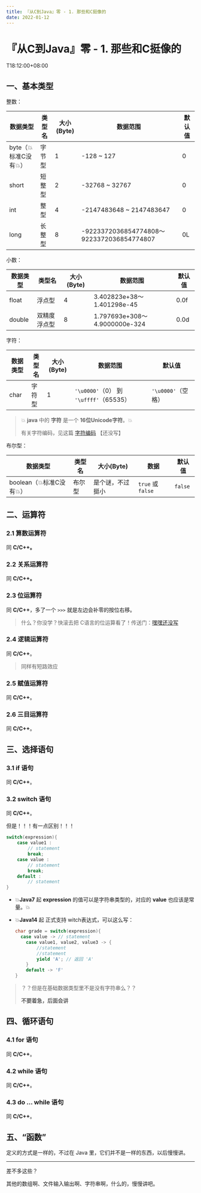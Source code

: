 ```yaml
---
title: 『从C到Java』零 - 1. 那些和C挺像的
date: 2022-01-12
---
```


# 『从C到Java』零 - 1. 那些和C挺像的

T18:12:00+08:00
## 一、基本类型

整数：


| 数据类型            | 类型名 | 大小(Byte) | 数据范围                                  | 默认值 |
| ------------------- | ------ | ---------- | ----------------------------------------- | ------ |
| byte（💥标准C没有💥） | 字节型 | 1          | -128 ~ 127                                | 0      |
| short               | 短整型 | 2          | -32768 ~ 32767                            | 0      |
| int                 | 整型   | 4          | -2147483648 ~ 2147483647                  | 0      |
| long                | 长整型 | 8          | -9223372036854774808～9223372036854774807 | 0L     |

小数：


| 数据类型 | 类型名       | 大小(Byte) | 数据范围                      | 默认值 |
| -------- | ------------ | ---------- | ----------------------------- | ------ |
| float    | 浮点型       | 4          | 3.402823e+38～1.401298e-45    | 0.0f   |
| double   | 双精度浮点型 | 8          | 1.797693e+308～4.9000000e-324 | 0.0d   |

字符：


| 数据类型 | 类型名 | 大小(Byte) | 数据范围                               | 默认值             |
| -------- | ------ | ---------- | -------------------------------------- | ------------------ |
| char     | 字符型 | 1          | `'\u0000'`（0） 到 `'\uffff'`（65535） | `'\u0000'`（空格） |

> 💥 **java** 中的 **字符** 是一个 **16位Unicode字符**。💥
>
> 有关字符编码，见这篇 [字符编码]() 【还没写】

布尔型：


| 数据类型               | 类型名 | 大小(Byte)       | 数据              | 默认值  |
| ---------------------- | ------ | ---------------- | ----------------- | ------- |
| boolean（💥标准C没有💥） | 布尔型 | 是个谜，不过挺小 | `true` 或 `false` | `false` |

## 二、运算符

### 2.1 算数运算符

同 **C/C++。**

### 2.2 关系运算符

同 **C/C++。**

### 2.3 位运算符

同 **C/C++**，多了一个 `>>>` 就是左边会补零的按位右移。

> 什么？你没学？快滚去把 C语言的位运算看了！传送门：[嘿嘿还没写]()

### 2.4 逻辑运算符

同 **C/C++**。

> 同样有短路效应

### 2.5 赋值运算符

同 **C/C++**。

### 2.6 三目运算符

同 **C/C++**。

## 三、选择语句

### 3.1 if 语句

同 **C/C++**。

### 3.2 switch 语句

同 **C/C++**。

但是！！！有一点区别！！！

```java
switch(expression){
	case value1 :
        // statement
        break;
    case value :
        // statement
        break;
    default :
        // statement
}
```

- 💥**Java7** 起 **expression** 的值可以是字符串类型的，对应的 **value** 也应该是常量。💥
- 💥**Java14** 起 正式支持 witch表达式，可以这么写：

  ```java
  char grade = switch(expression){
  	case value -> // statement
      case value1, value2, value3 -> {
          //statement
          //statement
          yield 'A'; // 返回 'A'
      }
      default -> 'F'
  }
  ```

> ？？但是在基础数据类型里不是没有字符串么？？
>
> **不要着急，后面会讲**

## 四、循环语句

### 4.1 for 语句

同 **C/C++**。

### 4.2 while 语句

同 **C/C++**。

### 4.3 do ... while 语句

同 **C/C++**。

## 五、“函数”

定义的方式是一样的，不过在 Java 里，它们并不是一样的东西，以后慢慢讲。

---

差不多这些？

其他的数组啊、文件输入输出啊、字符串啊，什么的，慢慢讲吧。